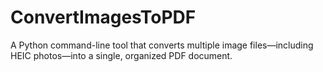 # ConvertImagesToPDF
A Python command-line tool that converts multiple image files—including HEIC photos—into a single, organized PDF document.
